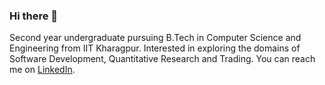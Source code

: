 ### Hi there 👋
Second year undergraduate pursuing B.Tech in Computer Science and Engineering from IIT Kharagpur.
Interested in exploring the domains of Software Development, Quantitative Research and Trading.
You can reach me on [LinkedIn](https://www.linkedin.com/in/rohit-satpute-66765028a/).
<!--
**rrohitsy0h0/rrohitsy0h0** is a ✨ _special_ ✨ repository because its `README.md` (this file) appears on your GitHub profile.

Here are some ideas to get you started:

- 🔭 I’m currently working on ...
- 🌱 I’m currently learning ...
- 👯 I’m looking to collaborate on ...
- 🤔 I’m looking for help with ...
- 💬 Ask me about ...
- 📫 How to reach me: ...
- 😄 Pronouns: ...
- ⚡ Fun fact: ...
-->
